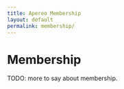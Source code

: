 ```yaml
---
title: Apereo Membership
layout: default
permalink: membership/
---
```


# Membership

TODO: more to say about membership.
